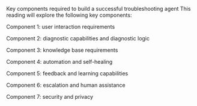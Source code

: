 Key components required to build a successful troubleshooting agent
This reading will explore the following key components:

Component 1: user interaction requirements

Component 2: diagnostic capabilities and diagnostic logic

Component 3: knowledge base requirements

Component 4: automation and self-healing

Component 5: feedback and learning capabilities

Component 6: escalation and human assistance

Component 7: security and privacy
